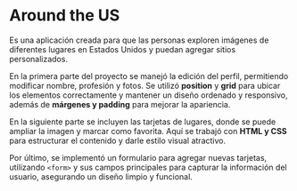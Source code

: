 # Around the US

Es una aplicación creada para que las personas exploren imágenes de diferentes lugares en Estados Unidos y puedan agregar sitios personalizados.  

En la primera parte del proyecto se manejó la edición del perfil, permitiendo modificar nombre, profesión y fotos. Se utilizó **position** y **grid** para ubicar los elementos correctamente y mantener un diseño ordenado y responsivo, además de **márgenes y padding** para mejorar la apariencia.

En la siguiente parte se incluyen las tarjetas de lugares, donde se puede ampliar la imagen y marcar como favorita. Aquí se trabajó con **HTML y CSS** para estructurar el contenido y darle estilo visual atractivo.

Por último, se implementó un formulario para agregar nuevas tarjetas, utilizando `<form>` y sus campos principales para capturar la información del usuario, asegurando un diseño limpio y funcional.
